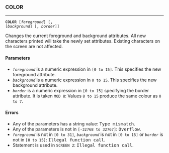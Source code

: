 ### COLOR
***
<code><b>COLOR</b> [<var>foreground</var>] [<b>,</b> [<var>background</var>] [<b>,</b> <var>border</var>]]</code>

Changes the current foreground and background attributes. All new characters printed will take the newly set attributes. Existing characters on the screen are not affected.

#### Parameters
* <code><var>foreground</var></code> is a numeric expression in `[0 to 15]`. This specifies the new foreground attribute.
* <code><var>background</var></code> is a numeric expression in `0 to 15`. This specifies the new background attribute.
* <code><var>border</var></code> is a numeric expression in `[0 to 15]` specifying the border attribute.  It is taken `MOD 8`: Values `8 to 15` produce the same colour as `0 to 7`.

#### Errors
* Any of the parameters has a string value: <samp>Type mismatch</samp>.
* Any of the parameters is not in `[-32768 to 32767]`: <samp>Overflow</samp>.
* <code><var>foreground</var></code> is not in `[0 to 31]`, <code><var>background</var></code> is not in `[0 to 15]` or <code><var>border</var></code> is not in `[0 to 15]`: <samp>Illegal function call</samp>.
* Statement is used in <code>SCREEN 2</code>: <samp>Illegal function call</samp>.

